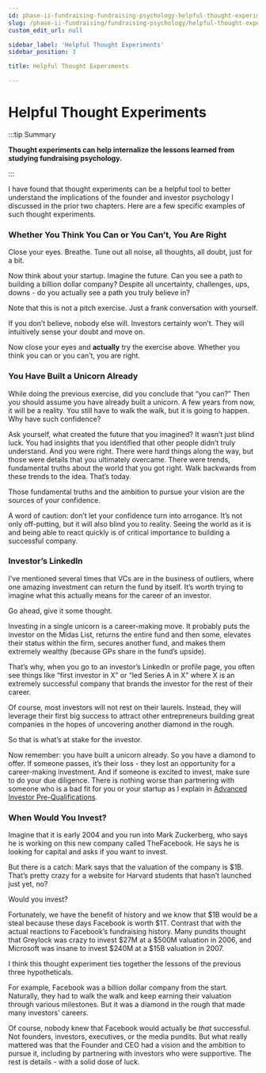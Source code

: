 ```yaml
---
id: phase-ii-fundraising-fundraising-psychology-helpful-thought-experiments
slug: /phase-ii-fundraising/fundraising-psychology/helpful-thought-experiments
custom_edit_url: null

sidebar_label: 'Helpful Thought Experiments'
sidebar_position: 3

title: Helpful Thought Experiments

---
```


# Helpful Thought Experiments

:::tip Summary

**Thought experiments can help internalize the lessons learned from studying fundraising psychology.**

:::

I have found that thought experiments can be a helpful tool to better understand the implications of the founder and investor psychology I discussed in the prior two chapters. Here are a few specific examples of such thought experiments.

### Whether You Think You Can or You Can’t, You Are Right

Close your eyes. Breathe. Tune out all noise, all thoughts, all doubt, just for a bit.

Now think about your startup. Imagine the future. Can you see a path to building a billion dollar company? Despite all uncertainty, challenges, ups, downs - do you actually see a path you truly believe in?

Note that this is not a pitch exercise. Just a frank conversation with yourself.

If you don’t believe, nobody else will. Investors certainly won’t. They will intuitively sense your doubt and move on.

Now close your eyes and **actually** try the exercise above. Whether you think you can or you can’t, you are right.

### You Have Built a Unicorn Already

While doing the previous exercise, did you conclude that “you can?” Then you should assume you have already built a unicorn. A few years from now, it will be a reality. You still have to walk the walk, but it is going to happen. Why have such confidence?

Ask yourself, what created the future that you imagined? It wasn’t just blind luck. You had insights that you identified that other people didn’t truly understand. And you were right. There were hard things along the way, but those were details that you ultimately overcame. There were trends, fundamental truths about the world that you got right. Walk backwards from these trends to the idea. That’s today.

Those fundamental truths and the ambition to pursue your vision are the sources of your confidence. 

A word of caution: don’t let your confidence turn into arrogance. It’s not only off-putting, but it will also blind you to reality. Seeing the world as it is and being able to react quickly is of critical importance to building a successful company.

### Investor’s LinkedIn

I’ve mentioned several times that VCs are in the business of outliers, where one amazing investment can return the fund by itself. It’s worth trying to imagine what this actually means for the career of an investor. 

Go ahead, give it some thought.

Investing in a single unicorn is a career-making move. It probably puts the investor on the Midas List, returns the entire fund and then some, elevates their status within the firm, secures another fund, and makes them extremely wealthy (because GPs share in the fund’s upside).

That’s why, when you go to an investor’s LinkedIn or profile page, you often see things like “first investor in X” or “led Series A in X” where X is an extremely successful company that brands the investor for the rest of their career.

Of course, most investors will not rest on their laurels. Instead, they will leverage their first big success to attract other entrepreneurs building great companies in the hopes of uncovering another diamond in the rough.

So that is what’s at stake for the investor.

Now remember: you have built a unicorn already. So you have a diamond to offer. If someone passes, it’s their loss - they lost an opportunity for a career-making investment. And if someone is excited to invest, make sure to do your due diligence. There is nothing worse than partnering with someone who is a bad fit for you or your startup as I explain in [Advanced Investor Pre-Qualifications](/phase-i-preparation/build-pre-qualified-investor-list/advanced-investor-pre-qualifications).

### When Would You Invest?

Imagine that it is early 2004 and you run into Mark Zuckerberg, who says he is working on this new company called TheFacebook. He says he is looking for capital and asks if you want to invest.

But there is a catch: Mark says that the valuation of the company is $1B. That’s pretty crazy for a website for Harvard students that hasn’t launched just yet, no?

Would you invest?

Fortunately, we have the benefit of history and we know that $1B would be a steal because these days Facebook is worth $1T. Contrast that with the actual reactions to Facebook’s fundraising history. Many pundits thought that Greylock was crazy to invest $27M at a $500M valuation in 2006, and Microsoft was insane to invest $240M at a $15B valuation in 2007. 

I think this thought experiment ties together the lessons of the previous three hypotheticals. 

For example, Facebook was a billion dollar company from the start. Naturally, they had to walk the walk and keep earning their valuation through various milestones. But it was a diamond in the rough that made many investors’ careers.

Of course, nobody knew that Facebook would actually be *that* successful. Not founders, investors, executives, or the media pundits. But what really mattered was that the Founder and CEO had a vision and the ambition to pursue it, including by partnering with investors who were supportive. The rest is details - with a solid dose of luck.